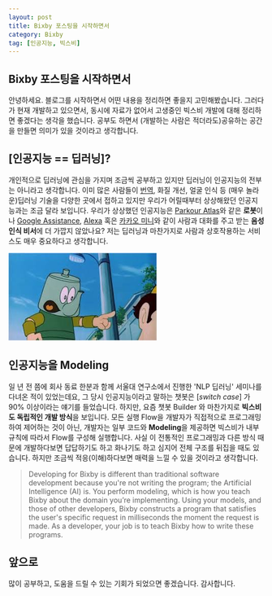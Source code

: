 ```yaml
---
layout: post
title: Bixby 포스팅을 시작하면서
category: Bixby
tag: [인공지능, 빅스비]
---
```


## Bixby 포스팅을 시작하면서

안녕하세요. 블로그를 시작하면서 어떤 내용을 정리하면 좋을지 고민해봤습니다. 그러다가 현재 개발하고 있으면서, 동시에 자료가 없어서 고생중인 빅스비 개발에 대해 정리하면 좋겠다는 생각을 했습니다. 공부도 하면서 (개발하는 사람은 적더라도)공유하는 공간을 만들면 의미가 있을 것이라고 생각합니다.




## [인공지능 == 딥러닝]?

개인적으로 딥러닝에 관심을 가지며 조금씩 공부하고 있지만 딥러닝이 인공지능의 전부는 아니라고 생각합니다. 이미 많은 사람들이 
[번역](https://translate.google.co.kr/), 
화질 개선, 얼굴 인식 
등 (매우 놀라운)딥러닝 기술을 다양한 곳에서 접하고 있지만 우리가 어릴때부터 상상해왔던 인공지능과는 조금 달라 보입니다. 우리가 상상했던 인공지능은 [Parkour Atlas](https://www.youtube.com/watch?v=LikxFZZO2sk)와 같은 **로봇**이나 [Google Assistance](https://assistant.google.com/), [Alexa](https://developer.amazon.com/alexa) 혹은 [카카오 미니](https://kakao.ai/)와 같이 사람과 대화를 주고 받는 **음성 인식 비서**에 더 가깝지 않았나요? 저는 딥러닝과 마찬가지로 사람과 상호작용하는 서비스도 매우 중요하다고 생각합니다. 


![image](/assets/2018-12-13-intro/robot.jpeg)




## 인공지능을 Modeling

일 년 전 쯤에 회사 동료 한분과 함께 서울대 연구소에서 진행한 'NLP 딥러닝' 세미나를 다녀온 적이 있었는데요, 그 당시 인공지능이라고 말하는 챗봇은 [*switch case*] 가 90% 이상이라는 얘기를 들었습니다. 하지만, 요즘 챗봇 Builder 와 마찬가지로 **빅스비도 독립적인 개발 방식**을 보입니다. 모든 실행 Flow을 개발자가 직접적으로 프로그래밍하여 제어하는 것이 아닌, 개발자는 일부 코드와 **Modeling**을 제공하면 빅스비가 내부 규칙에 따라서 Flow를 구성해 실행합니다. 사실 이 전통적인 프로그래밍과 다른 방식 때문에 개발하다보면 답답하기도 하고 화나기도 하고 심지어 전체 구조를 뒤집을 때도 있습니다. 하지만 조금씩 적응(이해)하다보면 매력을 느낄 수 있을 것이라고 생각합니다. 

>Developing for Bixby is different than traditional software development because you're not writing the program; the Artificial Intelligence (AI) is. You perform modeling, which is how you teach Bixby about the domain you’re implementing. Using your models, and those of other developers, Bixby constructs a program that satisfies the user's specific request in milliseconds the moment the request is made. As a developer, your job is to teach Bixby how to write these programs.




## 앞으로
많이 공부하고, 도움을 드릴 수 있는 기회가 되었으면 좋겠습니다. 감사합니다.